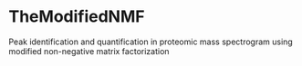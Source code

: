 # TheModifiedNMF
Peak identification and quantification in proteomic mass spectrogram using modified non-negative matrix factorization
